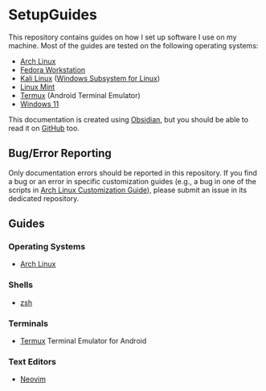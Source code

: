 # SetupGuides

This repository contains guides on how I set up software I use on my machine. Most of the guides are tested on the following operating systems:

- [Arch Linux](https://archlinux.org)
- [Fedora Workstation](https://fedoraproject.org/workstation/)
- [Kali Linux](https://www.kali.org/) ([Windows Subsystem for Linux](https://apps.microsoft.com/store/detail/kali-linux/9PKR34TNCV07))
- [Linux Mint](https://linuxmint.com/)
- [Termux](https://termux.com/) (Android Terminal Emulator)
- [Windows 11](https://www.microsoft.com/en-us/windows/windows-11)

This documentation is created using [Obsidian](https://obsidian.md/), but you should be able to read it on [GitHub](https://github.com/Chris1320/SetupGuides) too.

## Bug/Error Reporting

Only documentation errors should be reported in this repository. If you find a bug or an error in specific customization guides (e.g., a bug in one of the scripts in [Arch Linux Customization Guide](#)), please submit an issue in its dedicated repository.

## Guides

### Operating Systems

- [Arch Linux](https://github.com/SetupGuides/ArchLinux)

### Shells

- [zsh](https://github.com/SetupGuides/ZSH)

### Terminals

- [Termux](Terminals/Termux/Termux.md) Terminal Emulator for Android

### Text Editors

- [Neovim](https://github.com/SetupGuides/Neovim)
